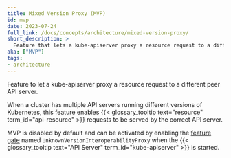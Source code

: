 ```yaml
---
title: Mixed Version Proxy (MVP)
id: mvp
date: 2023-07-24
full_link: /docs/concepts/architecture/mixed-version-proxy/
short_description: >
  Feature that lets a kube-apiserver proxy a resource request to a different peer API server. 
aka: ["MVP"]
tags:
- architecture
---
```

Feature to let a kube-apiserver proxy a resource request to a different peer API server.

<!--more-->

When a cluster has multiple API servers running different versions of Kubernetes, this
feature enables {{< glossary_tooltip text="resource" term_id="api-resource" >}}
requests to be served by the correct API server.

MVP is disabled by default and can be activated by enabling
the [feature gate](/docs/reference/command-line-tools-reference/feature-gates/) named `UnknownVersionInteroperabilityProxy` when 
the {{< glossary_tooltip text="API Server" term_id="kube-apiserver" >}} is started.
